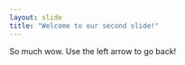 ```yaml
---
layout: slide
title: "Welcome to our second slide!"
---
```

So much wow.
Use the left arrow to go back!

